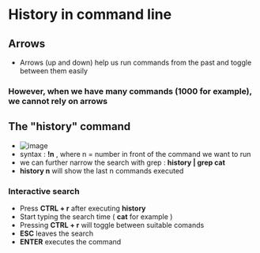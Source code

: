 # History in command line
## Arrows
* Arrows (up and down) help us run commands from the past and toggle between them easily

### However, when we have many commands (1000 for example), we cannot rely on arrows

## The "history" command
* ![image](https://github.com/bogdandragosvasile/UTCN_summer_2023/assets/36898665/48fe6211-da7d-41ec-9f90-f80e4f53f6e8)
* syntax : **!n** , where n = number in front of the command we want to run
* we can further narrow the search with grep : **history | grep cat**
* **history n** will show the last n commands executed

### Interactive search
* Press **CTRL + r** after executing **history**
* Start typing the search time ( **cat** for example )
* Pressing **CTRL + r** will toggle between suitable comands
* **ESC** leaves the search
* **ENTER** executes the command

